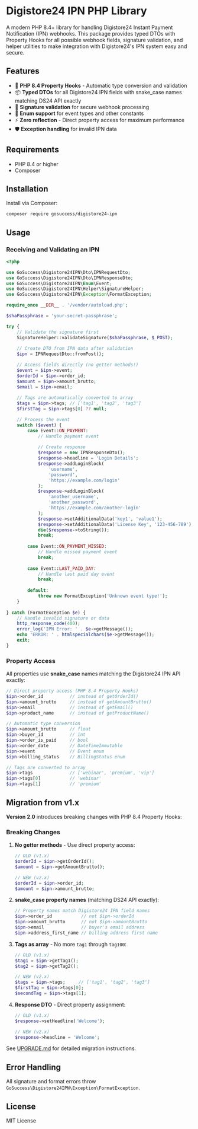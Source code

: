 # Digistore24 IPN PHP Library

A modern PHP 8.4+ library for handling Digistore24 Instant Payment Notification (IPN) webhooks. This package provides typed DTOs with Property Hooks for all possible webhook fields, signature validation, and helper utilities to make integration with Digistore24's IPN system easy and secure.

## Features
- 🚀 **PHP 8.4 Property Hooks** - Automatic type conversion and validation
- 📦 **Typed DTOs** for all Digistore24 IPN fields with snake_case names matching DS24 API exactly
- 🔐 **Signature validation** for secure webhook processing
- 🎯 **Enum support** for event types and other constants
- ⚡ **Zero reflection** - Direct property access for maximum performance
- 🛡️ **Exception handling** for invalid IPN data

## Requirements

- PHP 8.4 or higher
- Composer

## Installation

Install via Composer:

```bash
composer require gosuccess/digistore24-ipn
```

## Usage

### Receiving and Validating an IPN

```php
<?php

use GoSuccess\Digistore24IPN\Dto\IPNRequestDto;
use GoSuccess\Digistore24IPN\Dto\IPNResponseDto;
use GoSuccess\Digistore24IPN\Enum\Event;
use GoSuccess\Digistore24IPN\Helper\SignatureHelper;
use GoSuccess\Digistore24IPN\Exception\FormatException;

require_once __DIR__ . '/vendor/autoload.php';

$shaPassphrase = 'your-secret-passphrase';

try {
    // Validate the signature first
    SignatureHelper::validateSignature($shaPassphrase, $_POST);
    
    // Create DTO from IPN data after validation
    $ipn = IPNRequestDto::fromPost();

    // Access fields directly (no getter methods!)
    $event = $ipn->event;
    $orderId = $ipn->order_id;
    $amount = $ipn->amount_brutto;
    $email = $ipn->email;
    
    // Tags are automatically converted to array
    $tags = $ipn->tags; // ['tag1', 'tag2', 'tag3']
    $firstTag = $ipn->tags[0] ?? null;

    // Process the event
    switch ($event) {
        case Event::ON_PAYMENT:
            // Handle payment event
            
            // Create response
            $response = new IPNResponseDto();
            $response->headline = 'Login Details';
            $response->addLoginBlock(
                'username',
                'password',
                'https://example.com/login'
            );
            $response->addLoginBlock(
                'another_username',
                'another_password',
                'https://example.com/another-login'
            );
            $response->setAdditionalData('key1', 'value1');
            $response->setAdditionalData('License Key', '123-456-789');
            die($response->toString());
            break;
            
        case Event::ON_PAYMENT_MISSED:
            // Handle missed payment event
            break;
            
        case Event::LAST_PAID_DAY:
            // Handle last paid day event
            break;
            
        default:
            throw new FormatException('Unknown event type!');
    }
    
} catch (FormatException $e) {
    // Handle invalid signature or data
    http_response_code(400);
    error_log('IPN Error: ' . $e->getMessage());
    echo 'ERROR: ' . htmlspecialchars($e->getMessage());
    exit;
}
```

### Property Access

All properties use **snake_case** names matching the Digistore24 IPN API exactly:

```php
// Direct property access (PHP 8.4 Property Hooks)
$ipn->order_id          // instead of getOrderId()
$ipn->amount_brutto     // instead of getAmountBrutto()
$ipn->email             // instead of getEmail()
$ipn->product_name      // instead of getProductName()

// Automatic type conversion
$ipn->amount_brutto     // float
$ipn->buyer_id          // int
$ipn->order_is_paid     // bool
$ipn->order_date        // DateTimeImmutable
$ipn->event             // Event enum
$ipn->billing_status    // BillingStatus enum

// Tags are converted to array
$ipn->tags              // ['webinar', 'premium', 'vip']
$ipn->tags[0]           // 'webinar'
$ipn->tags[1]           // 'premium'
```

## Migration from v1.x

**Version 2.0** introduces breaking changes with PHP 8.4 Property Hooks:

### Breaking Changes

1. **No getter methods** - Use direct property access:
   ```php
   // OLD (v1.x)
   $orderId = $ipn->getOrderId();
   $amount = $ipn->getAmountBrutto();
   
   // NEW (v2.x)
   $orderId = $ipn->order_id;
   $amount = $ipn->amount_brutto;
   ```

2. **snake_case property names** (matching DS24 API exactly):
   ```php
   // Property names match Digistore24 IPN field names
   $ipn->order_id           // not $ipn->orderId
   $ipn->amount_brutto      // not $ipn->amountBrutto
   $ipn->email              // buyer's email address
   $ipn->address_first_name // billing address first name
   ```

3. **Tags as array** - No more `tag1` through `tag100`:
   ```php
   // OLD (v1.x)
   $tag1 = $ipn->getTag1();
   $tag2 = $ipn->getTag2();
   
   // NEW (v2.x)
   $tags = $ipn->tags;     // ['tag1', 'tag2', 'tag3']
   $firstTag = $ipn->tags[0];
   $secondTag = $ipn->tags[1];
   ```

4. **Response DTO** - Direct property assignment:
   ```php
   // OLD (v1.x)
   $response->setHeadline('Welcome');
   
   // NEW (v2.x)
   $response->headline = 'Welcome';
   ```

See [UPGRADE.md](docs/UPGRADE.md) for detailed migration instructions.

## Error Handling

All signature and format errors throw `GoSuccess\Digistore24IPN\Exception\FormatException`.

## License

MIT License
